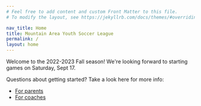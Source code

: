 ```yaml
---
# Feel free to add content and custom Front Matter to this file.
# To modify the layout, see https://jekyllrb.com/docs/themes/#overriding-theme-defaults

nav_title: Home
title: Mountain Area Youth Soccer League
permalink: /
layout: home
---
```


Welcome to the 2022-2023 Fall season!
We're looking forward to starting games on Saturday, Sept 17.

Questions about getting started? Take a look here for more info:
* [For parents](/parents/)
* [For coaches](/coaches/)
